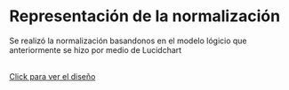 <h1>Representación de la normalización</h1>

<p>Se realizó la normalización basandonos en el modelo lógicio que anteriormente se hizo por medio de Lucidchart</p>
<br>
<a href="">Click para ver el diseño</a>